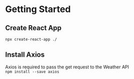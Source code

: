 # Getting Started

## Create React App <br>
`npx create-react-app ./` <br>

## Install Axios <br>
Axios is required to pass the get request to the Weather API <br>
`npm install --save axios`
